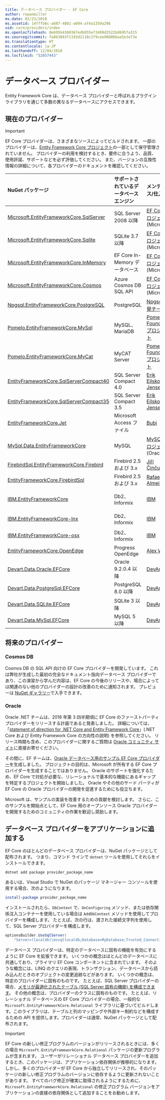 ```yaml
---
title: データベース プロバイダー - EF Core
author: rowanmiller
ms.date: 02/23/2018
ms.assetid: 14fffb6c-a687-4881-a094-af4a1359a296
uid: core/providers/index
ms.openlocfilehash: 8e695b4360367edb055e73499d2522bd695fa315
ms.sourcegitcommit: fa863883f1193d2118c2f9cee90808baa5e3e73e
ms.translationtype: HT
ms.contentlocale: ja-JP
ms.lasthandoff: 12/04/2018
ms.locfileid: "52857443"
---
```

# <a name="database-providers"></a>データベース プロバイダー

Entity Framework Core は、データベース プロバイダーと呼ばれるプラグイン ライブラリを通じて多数の異なるデータベースにアクセスできます。

## <a name="current-providers"></a>現在のプロバイダー
> [!IMPORTANT]  
> EF Core プロバイダーは、さまざまなソースによってビルドされます。 一部のプロバイダーは、[Entity Framework Core プロジェクト](https://github.com/aspnet/EntityFrameworkCore)の一部として保守管理されていません。 プロバイダーの利用を検討するとき、要件に合うよう、品質、使用許諾、サポートなどを必ず評価してください。 また、バージョンの互換性情報の詳細について、各プロバイダーのドキュメントを確認してください。

| NuGet パッケージ                                                                                                        | サポートされているデータベース エンジン | メンテナンス/仕入先                                                           | メモ/要件 | 役に立つリンク                                                                                                                                                                                       |
|:---------------------------------------------------------------------------------------------------------------------|:---------------------------|:------------------------------------------------------------------------------|:---------------------|:---------------------------------------------------------------------------------------------------------------------------------------------------------------------------------------------------|
| [Microsoft.EntityFrameworkCore.SqlServer](https://www.nuget.org/packages/Microsoft.EntityFrameworkCore.SqlServer)    | SQL Server 2008 以降    | [EF Core プロジェクト](https://github.com/aspnet/EntityFrameworkCore/) (Microsoft) |                      | [docs](xref:core/providers/sql-server/index)                                                                                                                                                       |
| [Microsoft.EntityFrameworkCore.Sqlite](https://www.nuget.org/packages/Microsoft.EntityFrameworkCore.Sqlite)          | SQLite 3.7 以降         | [EF Core プロジェクト](https://github.com/aspnet/EntityFrameworkCore/) (Microsoft) |                      | [docs](xref:core/providers/sqlite/index)                                                                                                                                                           |
| [Microsoft.EntityFrameworkCore.InMemory](https://www.nuget.org/packages/Microsoft.EntityFrameworkCore.InMemory)      | EF Core In-Memory データベース | [EF Core プロジェクト](https://github.com/aspnet/EntityFrameworkCore/) (Microsoft) | テストのみ     | [docs](xref:core/providers/in-memory/index)                                                                                                                                                        |
| [Microsoft.EntityFrameworkCore.Cosmos](https://www.nuget.org/packages/Microsoft.EntityFrameworkCore.Cosmos)          | Azure Cosmos DB SQL API    | [EF Core プロジェクト](https://github.com/aspnet/EntityFrameworkCore/) (Microsoft) | プレビューのみ         | [ブログ](https://blogs.msdn.microsoft.com/dotnet/2018/10/17/announcing-entity-framework-core-2-2-preview-3/)                                                                                         |
| [Npgsql.EntityFrameworkCore.PostgreSQL](https://www.nuget.org/packages/Npgsql.EntityFrameworkCore.PostgreSQL)        | PostgreSQL                 | [Npgsql 開発チーム](https://github.com/npgsql)                          |                      | [docs](http://www.npgsql.org/efcore/index.html)                                                                                                                                                    |
| [Pomelo.EntityFrameworkCore.MySql](https://www.nuget.org/packages/Pomelo.EntityFrameworkCore.MySql)                  | MySQL、MariaDB             | [Pomelo Foundation プロジェクト](https://github.com/PomeloFoundation)              |                      | [readme](https://github.com/PomeloFoundation/Pomelo.EntityFrameworkCore.MySql/blob/master/README.md)                                                                                               |
| [Pomelo.EntityFrameworkCore.MyCat](https://www.nuget.org/packages/Pomelo.EntityFrameworkCore.MyCat)                  | MyCAT Server               | [Pomelo Foundation プロジェクト](https://github.com/PomeloFoundation)              | プレリリースのみ      | [readme](https://github.com/PomeloFoundation/Pomelo.EntityFrameworkCore.MyCat/blob/master/README.md)                                                                                               |
| [EntityFrameworkCore.SqlServerCompact40](https://www.nuget.org/packages/EntityFrameworkCore.SqlServerCompact40)      | SQL Server Compact 4.0     | [Erik Ejlskov Jensen](https://github.com/ErikEJ/)                             | .NET Framework       | [wiki](https://github.com/ErikEJ/EntityFramework.SqlServerCompact/wiki/Using-EF-Core-with-SQL-Server-Compact-in-Traditional-.NET-Applications)                                                     |
| [EntityFrameworkCore.SqlServerCompact35](https://www.nuget.org/packages/EntityFrameworkCore.SqlServerCompact35)      | SQL Server Compact 3.5     | [Erik Ejlskov Jensen](https://github.com/ErikEJ/)                             | .NET Framework       | [wiki](https://github.com/ErikEJ/EntityFramework.SqlServerCompact/wiki/Using-EF-Core-with-SQL-Server-Compact-in-Traditional-.NET-Applications)                                                     |
| [EntityFrameworkCore.Jet](https://www.nuget.org/packages/EntityFrameworkCore.Jet/)                                   | Microsoft Access ファイル     | [Bubi](https://github.com/bubibubi)                                           | .NET Framework       | [readme](https://github.com/bubibubi/EntityFrameworkCore.Jet/blob/master/docs/README.md)                                                                                                           |
| [MySql.Data.EntityFrameworkCore](https://www.nuget.org/packages/MySql.Data.EntityFrameworkCore)                      | MySQL                      | [MySQL プロジェクト](http://dev.mysql.com)(Oracle)                                |                      | [docs](https://dev.mysql.com/doc/connector-net/en/connector-net-entityframework-core.html)                                                                                                         |
| [FirebirdSql.EntityFrameworkCore.Firebird](https://www.nuget.org/packages/FirebirdSql.EntityFrameworkCore.Firebird/) | Firebird 2.5 および 3.x       | [Jiří Činčura](https://github.com/cincuranet)                                 |                      | [docs](https://github.com/cincuranet/FirebirdSql.Data.FirebirdClient/blob/master/Provider/docs/entity-framework-core.md)                                                                           |
| [EntityFrameworkCore.FirebirdSql](https://www.nuget.org/packages/EntityFrameworkCore.FirebirdSql/)                   | Firebird 2.5 および 3.x       | [Rafael Almeida](https://github.com/ralmsdeveloper)                           |                      | [wiki](https://github.com/ralmsdeveloper/EntityFrameworkCore.FirebirdSQL/wiki)                                                                                                                     |
| [IBM.EntityFrameworkCore](https://www.nuget.org/packages/IBM.EntityFrameworkCore)                                    | Db2、Informix              | [IBM](https://ibm.com)                                                        | Windows のバージョン      | [ブログ](https://www.ibm.com/developerworks/community/blogs/96960515-2ea1-4391-8170-b0515d08e4da/entry/Creating_Entity_Data_Model_using_IBM_Data_Server_providers_for_Entity_Framework_Core?lang=en) |
| [IBM.EntityFrameworkCore-lnx](https://www.nuget.org/packages/IBM.EntityFrameworkCore-lnx)                            | Db2、Informix              | [IBM](https://ibm.com)                                                        | Linux バージョン        | [ブログ](https://www.ibm.com/developerworks/community/blogs/96960515-2ea1-4391-8170-b0515d08e4da/entry/Creating_Entity_Data_Model_using_IBM_Data_Server_providers_for_Entity_Framework_Core?lang=en) |
| [IBM.EntityFrameworkCore-osx](https://www.nuget.org/packages/IBM.EntityFrameworkCore-osx)                            | Db2、Informix              | [IBM](https://ibm.com)                                                        | macOS バージョン        | [ブログ](https://www.ibm.com/developerworks/community/blogs/96960515-2ea1-4391-8170-b0515d08e4da/entry/Creating_Entity_Data_Model_using_IBM_Data_Server_providers_for_Entity_Framework_Core?lang=en) |
| [EntityFrameworkCore.OpenEdge](https://www.nuget.org/packages/EntityFrameworkCore.OpenEdge/)                         | Progress OpenEdge          | [Alex Wiese](https://github.com/alexwiese)                                    |                      | [readme](https://github.com/alexwiese/EntityFrameworkCore.OpenEdge/blob/master/README.md)                                                                                                          |
| [Devart.Data.Oracle.EFCore](https://www.nuget.org/packages/Devart.Data.Oracle.EFCore/)                               | Oracle 9.2.0.4 以降     | [DevArt](https://www.devart.com/)                                             | 支払い済み                 | [docs](https://www.devart.com/dotconnect/oracle/docs/)                                                                                                                                             |
| [Devart.Data.PostgreSql.EFCore](https://www.nuget.org/packages/Devart.Data.PostgreSql.EFCore/)                       | PostgreSQL 8.0 以降     | [DevArt](https://www.devart.com/)                                             | 支払い済み                 | [docs](https://www.devart.com/dotconnect/postgresql/docs/)                                                                                                                                         |
| [Devart.Data.SQLite.EFCore](https://www.nuget.org/packages/Devart.Data.SQLite.EFCore/)                               | SQLite 3 以降           | [DevArt](https://www.devart.com/)                                             | 支払い済み                 | [docs](https://www.devart.com/dotconnect/sqlite/docs/)                                                                                                                                             |
| [Devart.Data.MySql.EFCore](https://www.nuget.org/packages/Devart.Data.MySql.EFCore/)                                 | MySQL 5 以降            | [DevArt](https://www.devart.com/)                                             | 支払い済み                 | [docs](https://www.devart.com/dotconnect/mysql/docs/)                                                                                                                                              |

## <a name="future-providers"></a>将来のプロバイダー

### <a name="cosmos-db"></a>Cosmos DB

Cosmos DB の SQL API 向けの EF Core プロバイダーを開発しています。
これは弊社が生成した最初の完全なドキュメント指向データベース プロバイダーであり、この演習から学んだ内容は、EF Core の今後のリリースや、場合によっては関連のない他のプロバイダーの設計の改善のために通知されます。
プレビューは [NuGet ギャラリー](https://www.nuget.org/packages/Microsoft.EntityFrameworkCore.Cosmos)で入手できます。

### <a name="oracle"></a>Oracle
Oracle .NET チームは、2018 年第 3 四半期頃に EF Core のファーストパーティ プロバイダーをリリースする計画であると発表しました。 詳細については、「[statement of direction for .NET Core and Entity Framework Core](http://www.oracle.com/technetwork/topics/dotnet/tech-info/odpnet-dotnet-ef-core-sod-4395108.pdf)」(.NET Core および Entity Framework Core の方向性の説明) を参照してください。
リリース時期も含め、このプロバイダーに関するご質問は [Oracle コミュニティ サイト](https://community.oracle.com/)に直接お寄せください。

その間に、EF チームは、[Oracle データベース用のサンプル EF Core プロバイダー](https://github.com/aspnet/EntityFrameworkCore/tree/master/samples/OracleProvider)を生成しました。
プロジェクトの目的は、Microsoft が所有する EF Core プロバイダーを生成することではありません。
Oracle のサポートを強化するため、EF Core で対処が必要な、リレーショナルで基本的な機能にあるギャップを特定するプロジェクトを開始しました。
Oracle やその他のサード パーティが EF Core の Oracle プロバイダーの開発を促進するためにも役立ちます。

Microsoft は、サンプルの実装を改善するための貢献を検討します。
さらに、このサンプルを開始点として、EF Core 用のオープンソース Oracle プロバイダーを開発するためのコミュニティの作業を歓迎し奨励します。

## <a name="adding-a-database-provider-to-your-application"></a>データベース プロバイダーをアプリケーションに追加する

EF Core のほとんどのデータベース プロバイダーは、NuGet パッケージとして配布されます。 つまり、コマンド ラインで `dotnet` ツールを使用してそれらをインストールできます。

``` console
dotnet add package provider_package_name
```

あるいは、Visual Studio で NuGet のパッケージ マネージャー コンソールを使用する場合、次のようになります。

``` powershell
install-package provider_package_name
```

インストールされたら、`DbContext` で、`OnConfiguring` メソッド、または依存関係注入コンテナーを使用している場合は `AddDbContext` メソッドを使用してプロバイダーを構成します。
たとえば、次の行は、渡された接続文字列を使用して、SQL Server プロバイダーを構成します。

``` csharp
optionsBuilder.UseSqlServer(
    "Server=(localdb)\mssqllocaldb;Database=MyDatabase;Trusted_Connection=True;");
```  

データベース プロバイダーは、特定のデータベースに固有の機能を有効にするように EF Core を拡張できます。
いくつかの概念はほとんどのデータベースに共通しており、プライマリ EF Core コンポーネントに含まれています。
そのような概念には、LINQ のクエリの表現、トランザクション、データベースから読み込んだときのオブジェクトの変更追跡などがあります。
いくつかの概念は、特定のプロバイダーに固有のものです。
たとえば、SQL Server プロバイダーの場合、[メモリが最適化されたテーブル (SQL Server 固有の機能) を構成できます](xref:core/providers/sql-server/memory-optimized-tables)。
その他の概念は、プロバイダーのクラスに固有のものです。
たとえば、リレーショナル データベースの EF Core プロバイダーの場合、一般的な `Microsoft.EntityFrameworkCore.Relational` ライブラリに基づいてビルドします。このライブラリは、テーブルと列のマッピングや外部キー制約などを構成するための API を提供します。プロバイダーは通常、NuGet パッケージとして配布されます。

> [!IMPORTANT]  
> EF Core の新しい修正プログラムのバージョンがリリースされるときには、多くの場合 `Microsoft.EntityFrameworkCore.Relational` パッケージの更新プログラムが含まれます。
> ユーザーがリレーショナル データベース プロバイダーを追加するとき、このパッケージは、アプリケーション依存関係が推移的になります。
> しかし、多くのプロバイダーが EF Core から独立してリリースされ、そのパッケージの新しい修正プログラムのバージョンに依存するように更新されないことがあります。
> すべてのバグ修正が確実に取得されるようにするために、`Microsoft.EntityFrameworkCore.Relational` の修正プログラム バージョンをアプリケーションの直接の依存関係として追加することをお勧めします。
